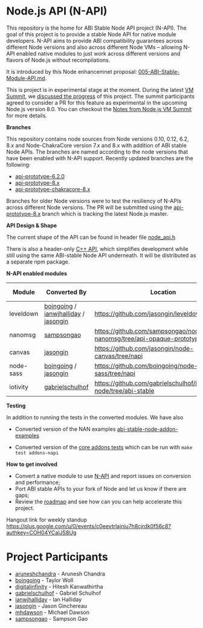 # Node.js API (N-API)
This repository is the home for ABI Stable Node API project (N-API). The goal of this
project is to provide a stable Node API for native module developers. N-API aims
to provide ABI compatibility guarantees across different Node versions and also
across different Node VMs – allowing N-API enabled native modules to just work
across different versions and flavors of Node.js without recompilations.

It is introduced by this Node enhancemnet proposal:
[005-ABI-Stable-Module-API.md](https://github.com/nodejs/node-eps/blob/master/005-ABI-Stable-Module-API.md).

This is project is in experimental stage at the moment. During the latest [VM Summit](https://github.com/nodejs/vm/issues/4), we [discussed the progress](https://github.com/nodejs/abi-stable-node/blob/doc/VM%20Summit.pdf) of this project. The summit participants agreed to consider a PR for this feature as experimental in the upcoming Node.js version 8.0. You can checkout the [Notes from Node.js VM Summit](https://blogs.windows.com/msedgedev/2017/03/13/notes-from-nodejs-vm-summit/) for more details.

**Branches**

This repository contains node sources from Node versions 0.10, 0.12, 6.2, 8.x and
Node-ChakraCore version 7.x and 8.x with addition of ABI stable Node APIs. The branches
are named according to the node versions that have been enabled with N-API support. 
Recently updated branches are the following:
* [api-prototype-6.2.0](https://github.com/nodejs/abi-stable-node/tree/api-prototype-6.2.0)
* [api-prototype-8.x](https://github.com/nodejs/abi-stable-node/tree/api-prototype-8.x)
* [api-prototype-chakracore-8.x](https://github.com/nodejs/abi-stable-node/tree/api-prototype-chakracore-8.x)

Branches for older Node versions were to test the resiliency of N-APIs across different Node versions. The PR will be submitted using the [api-prototype-8.x](https://github.com/nodejs/abi-stable-node/tree/api-prototype-8.x) branch which is tracking the latest Node.js master.

**API Design & Shape**

The current shape of the API can be found in header file
[node_api.h](https://github.com/nodejs/abi-stable-node/blob/api-prototype-8.x/src/node_api.h)

There is also a header-only [C++ API](https://github.com/nodejs/node-api/blob/master/napi.h), which simplifies development while still using the same ABI-stable Node API underneath. It will be distributed as a separate npm package.

**N-API enabled modules**

|Module|Converted By|Location|Performance Assesment|
|------|------------|--------|-----------|
|leveldown|[boingoing](https://github.com/boingoing) / [ianwjhalliday](https://github.com/ianwjhalliday) / [jasongin](https://github.com/jasongin) | https://github.com/jasongin/leveldown/tree/napi | [#55](https://github.com/nodejs/abi-stable-node/issues/55)|
|nanomsg|[sampsongao](https://github.com/sampsongao) | https://github.com/sampsongao/node-nanomsg/tree/api-opaque-prototype | [#57](https://github.com/nodejs/abi-stable-node/issues/57)|
|canvas|[jasongin](https://github.com/jasongin) | https://github.com/jasongin/node-canvas/tree/napi | [#77](https://github.com/nodejs/abi-stable-node/issues/77)|
|node-sass|[boingoing](https://github.com/boingoing) / [jasongin](https://github.com/jasongin) | https://github.com/boingoing/node-sass/tree/napi | [#82](https://github.com/nodejs/abi-stable-node/issues/82)|
|iotivity|[gabrielschulhof](https://github.com/gabrielschulhof) | https://github.com/gabrielschulhof/iotivity-node/tree/abi-stable | N/A|


**Testing**

In addition to running the tests in the converted modules.  We have also

* Converted version of the NAN examples
  [abi-stable-node-addon-examples](https://github.com/nodejs/abi-stable-node-addon-examples)

* Converted version of the [core addons tests](https://github.com/nodejs/abi-stable-node/tree/api-prototype-8.x/test/addons-napi) which can be run with ```make test addons-napi```

**How to get involved**
* Convert a native module to use [N-API](https://github.com/nodejs/abi-stable-node/blob/api-prototype-8.x/src/node_api.h) and report issues on conversion and performance;
* Port ABI stable APIs to your fork of Node and let us know if there are gaps;
* Review the [roadmap](https://github.com/nodejs/abi-stable-node/issues/18) and see how can you
can help accelerate this project.

Hangout link for weekly standup
https://plus.google.com/u/0/events/c0eevtrlajniu7h8cjrdk0f56c8?authkey=COH04YCalJS8Ug

# Project Participants
* [aruneshchandra](https://github.com/aruneshchandra) - Arunesh Chandra
* [boingoing](https://github.com/boingoing) - Taylor Woll
* [digitalinfinity](https://github.com/digitalinfinity) - Hitesh Kanwathirtha
* [gabrielschulhof](https://github.com/gabrielschulhof) - Gabriel Schulhof
* [ianwjhalliday](https://github.com/ianwjhalliday) - Ian Halliday
* [jasongin](https://github.com/jasongin) - Jason Ginchereau
* [mhdawson](https://github.com/mhdawson) - Michael Dawson
* [sampsongao](https://github.com/sampsongao) - Sampson Gao
